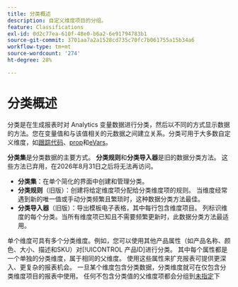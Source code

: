 ```yaml
---
title: 分类概述
description: 自定义维度项目的分组。
feature: Classifications
exl-id: 0d2c77ea-610f-48e0-b6a2-6e91794783b1
source-git-commit: 3701aa7a2a1528cd735c70fc7b061755a15b34a6
workflow-type: tm+mt
source-wordcount: '274'
ht-degree: 28%

---
```


# 分类概述

分类是在生成报表时对 Analytics 变量数据进行分类，然后以不同的方式显示数据的方法。您在变量值和与该值相关的元数据之间建立关系。分类可用于大多数自定义维度，如[跟踪代码](/help/components/dimensions/tracking-code.md)、[prop](/help/components/dimensions/prop.md)和[eVars](/help/components/dimensions/evar.md)。

**分类集**&#x200B;是分类数据的主要方式。 **分类规则**&#x200B;和&#x200B;**分类导入器**&#x200B;是旧的数据分类方法。 这些方法已弃用，在2026年8月31日之后将无法再访问。

* **分类集**：在单个简化的界面中创建和管理分类。
* **分类规则**（旧版）：创建将给定维度项分配给分类维度项的规则。 当维度经常遇到新的唯一值或手动分类频繁且繁琐时，这种数据分类方法最佳。
* **分类导入器**（旧版）：导出模板电子表格，其中每行包含维度项目。 列标识维度的每个分类。当所有维度项已知且不需要频繁更新时，此数据分类方法最适用。

单个维度可具有多个分类维度。例如，您可以使用其他产品属性（如产品名称、颜色、大小、描述和SKU）对[!UICONTROL 产品ID]进行分类。 其中每个属性都是一个单独的分类维度，属于相同的父维度。 使用这些属性来扩充报表可提供更深入、更复杂的报表机会。 一旦某个维度包含分类数据，分类维度就可在仅包含分类维度项目的报表中使用。 任何不包含分类值的父维度项都会分组到[未指定](/help/technotes/unspecified.md)下
